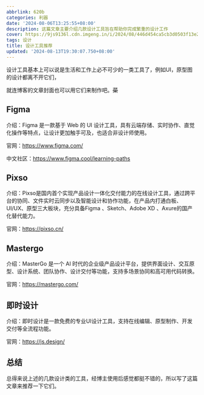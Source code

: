 ```yaml
---
abbrlink: 620b
categories: 利器
date: '2024-08-06T13:25:55+08:00'
description: 这篇文章主要介绍几款设计工具旨在帮助你完成繁重的设计工作
cover: https://9js9136l.cdn.imgeng.in/i/2024/08/446d454ca5cb3d0503f13e2c8b550b93.webp
tags: 设计
title: 设计工具推荐
updated: '2024-08-13T19:30:07.750+08:00'
---
```

设计工具基本上可以说是生活和工作上必不可少的一类工具了，例如UI，原型图的设计都离不开它们，

就连博客的文章封面也可以用它们来制作吧。~~菜~~

## Figma

介绍：Figma 是一款基于 Web 的 UI 设计工具，具有云端存储、实时协作、直觉化操作等特点，让设计更加触手可及，也适合非设计师使用。

官网：https://www.figma.com/

中文社区：https://www.figma.cool/learning-paths

## Pixso

介绍：Pixso是国内首个实现产品设计一体化交付能力的在线设计工具，通过跨平台的协同、文件实时云同步以及智能设计和协作功能，在产品内打通白板、UI/UX、原型三大板块，充分具备Figma 、Sketch、Adobe XD 、Axure的国产化替代能力。

官网：https://pixso.cn/

## Mastergo

介绍：MasterGo 是一个 AI 时代的企业级产品设计平台，提供界面设计、交互原型、设计系统、团队协作、设计交付等功能，支持多场景协同和高可用代码转换。

官网：https://mastergo.com/

## 即时设计

介绍：即时设计是一款免费的专业UI设计工具，支持在线编辑、原型制作、开发交付等全流程功能。

官网：https://js.design/

## 总结

总得来说上述的几款设计类的工具，经博主使用后感觉都挺不错的，所以写了这篇文章来推荐一下它们。
